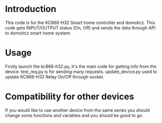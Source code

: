 # Introduction
This code is for the KC868-H32 Smart home controller and domoticz.
This code gets INPUT/OUTPUT status (On, Off) and sends the data through API to domoticz smart home system.
# Usage
Firstly launch the kc868-h32.py, it's the main code for getting info from the device.
test_req.py is for sending many requests.
update_device.py used to update KC868-H32 Relay On/Off through socket.
# Compatibility for other devices
If you would like to use another device from the same series you should change some functions and variables and you should be good to go.
